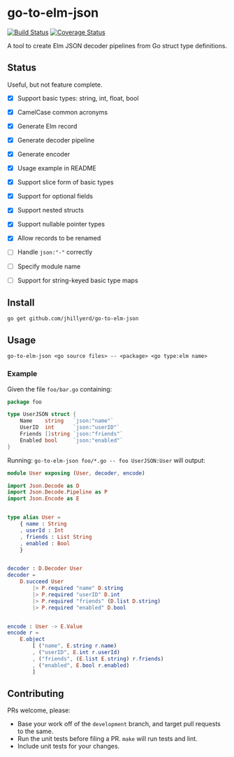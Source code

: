 # go-to-elm-json
[![Build Status](https://travis-ci.org/jhillyerd/go-to-elm-json.svg?branch=master)][Build Status]
[![Coverage Status](https://coveralls.io/repos/github/jhillyerd/go-to-elm-json/badge.svg?branch=master)][Coverage Status]

A tool to create Elm JSON decoder pipelines from Go struct type definitions.


## Status

Useful, but not feature complete.

- [x] Support basic types: string, int, float, bool
- [x] CamelCase common acronyms
- [x] Generate Elm record
- [x] Generate decoder pipeline
- [x] Generate encoder
- [x] Usage example in README
- [x] Support slice form of basic types
- [x] Support for optional fields
- [x] Support nested structs
- [x] Support nullable pointer types
- [x] Allow records to be renamed
- [ ] Handle `json:"-"` correctly
- [ ] Specify module name
- [ ] Support for string-keyed basic type maps


## Install

```
go get github.com/jhillyerd/go-to-elm-json
```


## Usage

`go-to-elm-json <go source files> -- <package> <go type:elm name>`

### Example

Given the file `foo/bar.go` containing:

```go
package foo

type UserJSON struct {
	Name    string   `json:"name"`
	UserID  int      `json:"userID"`
	Friends []string `json:"friends"`
	Enabled bool     `json:"enabled"`
}
```

Running: `go-to-elm-json foo/*.go -- foo UserJSON:User` will output:

```elm
module User exposing (User, decoder, encode)

import Json.Decode as D
import Json.Decode.Pipeline as P
import Json.Encode as E


type alias User =
    { name : String
    , userId : Int
    , friends : List String
    , enabled : Bool
    }


decoder : D.Decoder User
decoder =
    D.succeed User
        |> P.required "name" D.string
        |> P.required "userID" D.int
        |> P.required "friends" (D.list D.string)
        |> P.required "enabled" D.bool


encode : User -> E.Value
encode r =
    E.object
        [ ("name", E.string r.name)
        , ("userID", E.int r.userId)
        , ("friends", (E.list E.string) r.friends)
        , ("enabled", E.bool r.enabled)
        ]
```


## Contributing

PRs welcome, please:

- Base your work off of the `development` branch, and target pull requests to
  the same.
- Run the unit tests before filing a PR.  `make` will run tests and lint.
- Include unit tests for your changes.


[Build Status]:    https://travis-ci.org/jhillyerd/go-to-elm-json
[Coverage Status]: https://coveralls.io/github/jhillyerd/go-to-elm-json?branch=master
